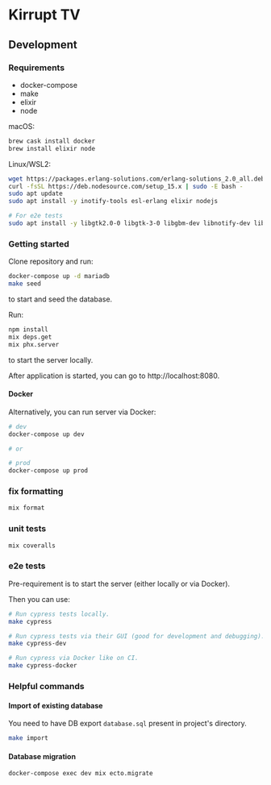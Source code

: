 # Kirrupt TV

## Development

### Requirements

* docker-compose
* make
* elixir
* node

macOS:
```bash
brew cask install docker
brew install elixir node
```

Linux/WSL2:
```bash
wget https://packages.erlang-solutions.com/erlang-solutions_2.0_all.deb && sudo dpkg -i erlang-solutions_2.0_all.deb
curl -fsSL https://deb.nodesource.com/setup_15.x | sudo -E bash -
sudo apt update
sudo apt install -y inotify-tools esl-erlang elixir nodejs

# For e2e tests
sudo apt install -y libgtk2.0-0 libgtk-3-0 libgbm-dev libnotify-dev libgconf-2-4 libnss3 libxss1 libasound2 libxtst6 xauth xvfb
```

### Getting started
Clone repository and run:
```bash
docker-compose up -d mariadb
make seed
```
to start and seed the database.

Run:
```bash
npm install
mix deps.get
mix phx.server
```
to start the server locally.

After application is started, you can go to http://localhost:8080.

#### Docker
Alternatively, you can run server via Docker:
```bash
# dev
docker-compose up dev

# or

# prod
docker-compose up prod
```

### fix formatting
```bash
mix format
```

### unit tests
```bash
mix coveralls
```

### e2e tests
Pre-requirement is to start the server (either locally or via Docker).

Then you can use:
```bash
# Run cypress tests locally.
make cypress

# Run cypress tests via their GUI (good for development and debugging).
make cypress-dev

# Run cypress via Docker like on CI.
make cypress-docker
```

### Helpful commands
#### Import of existing database
You need to have DB export `database.sql` present in project's directory.
```bash
make import
```

#### Database migration
```bash
docker-compose exec dev mix ecto.migrate
```

